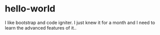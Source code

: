 # hello-world
I like bootstrap and code igniter. I just knew it for a month and I need to learn the advanced features of it..
